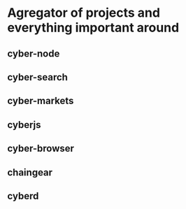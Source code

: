 # Agregator of projects and everything important around

## cyber-node

## cyber-search

## cyber-markets

## cyberjs

## cyber-browser

## chaingear

## cyberd
